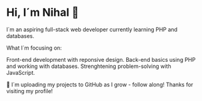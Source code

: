 # Hi, I´m Nihal 👋
I´m an aspiring full-stack web developer currently learning PHP and databases. 

What I´m focusing on: 

Front-end development with reponsive design.
Back-end basics using PHP and working with databases.
Strenghtening problem-solving with JavaScript.

🌱 I´m uploading my projects to GitHub as I grow - follow along!
Thanks for visiting my profile!
  
